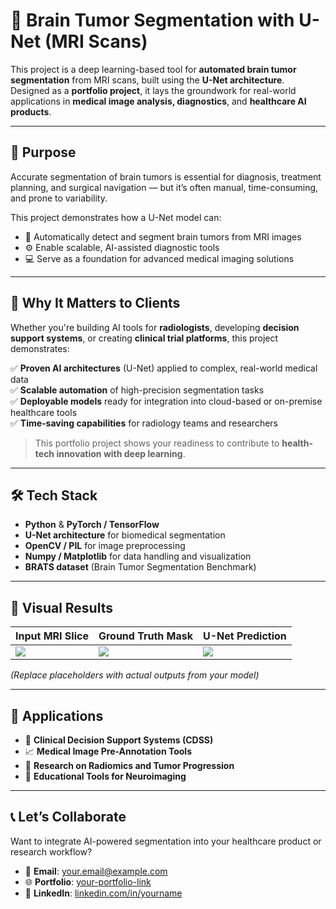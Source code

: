 # 🧠 Brain Tumor Segmentation with U-Net (MRI Scans)

This project is a deep learning-based tool for **automated brain tumor segmentation** from MRI scans, built using the **U-Net architecture**. Designed as a **portfolio project**, it lays the groundwork for real-world applications in **medical image analysis, diagnostics**, and **healthcare AI products**.

---

## 🎯 Purpose

Accurate segmentation of brain tumors is essential for diagnosis, treatment planning, and surgical navigation — but it’s often manual, time-consuming, and prone to variability.

This project demonstrates how a U-Net model can:
- 🧠 Automatically detect and segment brain tumors from MRI images
- ⚙️ Enable scalable, AI-assisted diagnostic tools
- 💻 Serve as a foundation for advanced medical imaging solutions

---

## 💼 Why It Matters to Clients

Whether you're building AI tools for **radiologists**, developing **decision support systems**, or creating **clinical trial platforms**, this project demonstrates:

✅ **Proven AI architectures** (U-Net) applied to complex, real-world medical data  
✅ **Scalable automation** of high-precision segmentation tasks  
✅ **Deployable models** ready for integration into cloud-based or on-premise healthcare tools  
✅ **Time-saving capabilities** for radiology teams and researchers  

> This portfolio project shows your readiness to contribute to **health-tech innovation with deep learning**.

---

## 🛠️ Tech Stack

- **Python** & **PyTorch / TensorFlow**
- **U-Net architecture** for biomedical segmentation
- **OpenCV / PIL** for image preprocessing
- **Numpy / Matplotlib** for data handling and visualization
- **BRATS dataset** (Brain Tumor Segmentation Benchmark)

---

## 📸 Visual Results

| Input MRI Slice | Ground Truth Mask | U-Net Prediction |
|-----------------|-------------------|------------------|
| ![](examples/input.png) | ![](examples/mask.png) | ![](examples/output.png) |

*(Replace placeholders with actual outputs from your model)*

---
## 🔬 Applications

- 🏥 **Clinical Decision Support Systems (CDSS)**
- 📈 **Medical Image Pre-Annotation Tools**
- 🧪 **Research on Radiomics and Tumor Progression**
- 🧠 **Educational Tools for Neuroimaging**

---

## 📞 Let’s Collaborate

Want to integrate AI-powered segmentation into your healthcare product or research workflow?

- 📧 **Email**: [your.email@example.com](mailto:your.email@example.com)  
- 🌐 **Portfolio**: [your-portfolio-link](https://your-portfolio-link)  
- 🔗 **LinkedIn**: [linkedin.com/in/yourname](https://linkedin.com/in/yourname)


